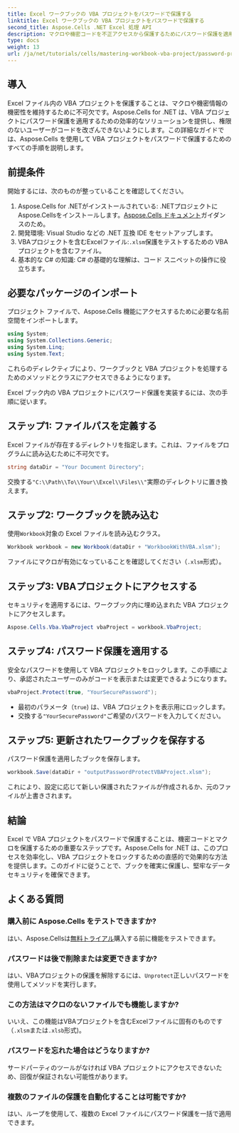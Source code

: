 ```yaml
---
title: Excel ワークブックの VBA プロジェクトをパスワードで保護する
linktitle: Excel ワークブックの VBA プロジェクトをパスワードで保護する
second_title: Aspose.Cells .NET Excel 処理 API
description: マクロや機密コードを不正アクセスから保護するためにパスワード保護を適用する方法を段階的に学習します。
type: docs
weight: 13
url: /ja/net/tutorials/cells/mastering-workbook-vba-project/password-protect-vba-projects/
---
```

## 導入

Excel ファイル内の VBA プロジェクトを保護することは、マクロや機密情報の機密性を維持するために不可欠です。Aspose.Cells for .NET は、VBA プロジェクトにパスワード保護を適用するための効率的なソリューションを提供し、権限のないユーザーがコードを改ざんできないようにします。この詳細なガイドでは、Aspose.Cells を使用して VBA プロジェクトをパスワードで保護するためのすべての手順を説明します。

## 前提条件

開始するには、次のものが整っていることを確認してください。

1. Aspose.Cells for .NETがインストールされている: .NETプロジェクトにAspose.Cellsをインストールします。[Aspose.Cells ドキュメント](https://reference.aspose.com/cells/net/)ガイダンスのため。
2. 開発環境: Visual Studio などの .NET 互換 IDE をセットアップします。
3.  VBAプロジェクトを含むExcelファイル:`.xlsm`保護をテストするための VBA プロジェクトを含むファイル。
4. 基本的な C# の知識: C# の基礎的な理解は、コード スニペットの操作に役立ちます。

## 必要なパッケージのインポート

プロジェクト ファイルで、Aspose.Cells 機能にアクセスするために必要な名前空間をインポートします。

```csharp
using System;
using System.Collections.Generic;
using System.Linq;
using System.Text;
```

これらのディレクティブにより、ワークブックと VBA プロジェクトを処理するためのメソッドとクラスにアクセスできるようになります。

Excel ブック内の VBA プロジェクトにパスワード保護を実装するには、次の手順に従います。

## ステップ1: ファイルパスを定義する

Excel ファイルが存在するディレクトリを指定します。これは、ファイルをプログラムに読み込むために不可欠です。

```csharp
string dataDir = "Your Document Directory";
```

交換する`"C:\\Path\\To\\Your\\Excel\\Files\\"`実際のディレクトリに置き換えます。

## ステップ2: ワークブックを読み込む

使用`Workbook`対象の Excel ファイルを読み込むクラス。

```csharp
Workbook workbook = new Workbook(dataDir + "WorkbookWithVBA.xlsm");
```

ファイルにマクロが有効になっていることを確認してください（`.xlsm`形式）。

## ステップ3: VBAプロジェクトにアクセスする

セキュリティを適用するには、ワークブック内に埋め込まれた VBA プロジェクトにアクセスします。

```csharp
Aspose.Cells.Vba.VbaProject vbaProject = workbook.VbaProject;
```

## ステップ4: パスワード保護を適用する

安全なパスワードを使用して VBA プロジェクトをロックします。この手順により、承認されたユーザーのみがコードを表示または変更できるようになります。

```csharp
vbaProject.Protect(true, "YourSecurePassword");
```

- 最初のパラメータ（`true`) は、VBA プロジェクトを表示用にロックします。
- 交換する`"YourSecurePassword"`ご希望のパスワードを入力してください。

## ステップ5: 更新されたワークブックを保存する

パスワード保護を適用したブックを保存します。

```csharp
workbook.Save(dataDir + "outputPasswordProtectVBAProject.xlsm");
```

これにより、設定に応じて新しい保護されたファイルが作成されるか、元のファイルが上書きされます。

## 結論

Excel で VBA プロジェクトをパスワードで保護することは、機密コードとマクロを保護するための重要なステップです。Aspose.Cells for .NET は、このプロセスを効率化し、VBA プロジェクトをロックするための直感的で効果的な方法を提供します。このガイドに従うことで、ブックを確実に保護し、堅牢なデータ セキュリティを確保できます。

## よくある質問

### 購入前に Aspose.Cells をテストできますか?
はい、Aspose.Cellsは[無料トライアル](https://releases.aspose.com/)購入する前に機能をテストできます。

### パスワードは後で削除または変更できますか?
はい、VBAプロジェクトの保護を解除するには、`Unprotect`正しいパスワードを使用してメソッドを実行します。

### この方法はマクロのないファイルでも機能しますか?
いいえ、この機能はVBAプロジェクトを含むExcelファイルに固有のものです（`.xlsm`または`.xlsb`形式)。

### パスワードを忘れた場合はどうなりますか?
サードパーティのツールがなければ VBA プロジェクトにアクセスできないため、回復が保証されない可能性があります。

### 複数のファイルの保護を自動化することは可能ですか?
はい、ループを使用して、複数の Excel ファイルにパスワード保護を一括で適用できます。
